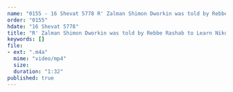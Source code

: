 ```yaml
---
name: "0155 - 16 Shevat 5778 R' Zalman Shimon Dworkin was told by Rebbe Rashab to Learn Nikur"
order: "0155"
hdate: "16 Shevat 5778"
title: "R' Zalman Shimon Dworkin was told by Rebbe Rashab to Learn Nikur"
keywords: []
file:
- ext: ".m4a"
  mime: "video/mp4"
  size: 
  duration: "1:32"
published: true
---
```



